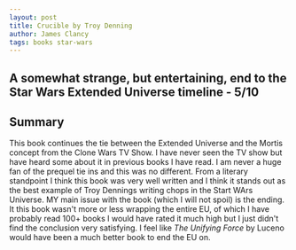 ```yaml
---
layout: post
title: Crucible by Troy Denning
author: James Clancy
tags: books star-wars
---
```


## A somewhat strange, but entertaining, end to the Star Wars Extended Universe timeline - 5/10

## Summary
This book continues the tie between the Extended Universe and the Mortis concept from the Clone Wars TV Show. I have never seen the TV show but have heard some about it in previous books I have read. I am never a huge fan of the prequel tie ins and this was no different. From a literary standpoint I think this book was very well written and I think it stands out as the best example of Troy Dennings writing chops in the Start WArs Universe. MY main issue with the book (which I will not spoil) is the ending. It this book wasn't more or less wrapping the entire EU, of which I have probably read 100+ books I would have rated it much high but I just didn't find the conclusion very satisfying. I feel like *The Unifying Force* by Luceno would have been a much better book to end the EU on.
